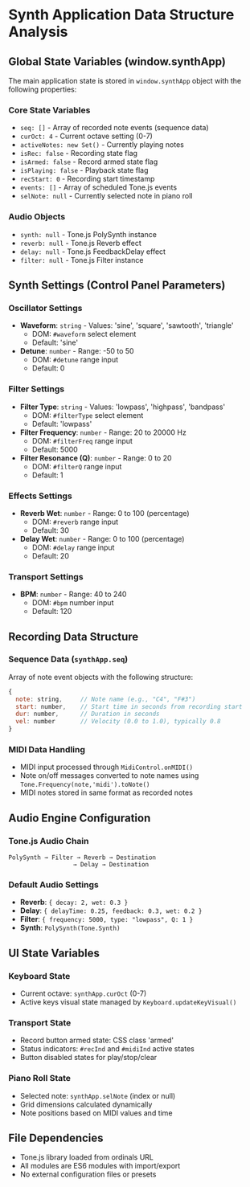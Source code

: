 # Synth Application Data Structure Analysis

## Global State Variables (window.synthApp)

The main application state is stored in `window.synthApp` object with the following properties:

### Core State Variables
- `seq: []` - Array of recorded note events (sequence data)
- `curOct: 4` - Current octave setting (0-7)
- `activeNotes: new Set()` - Currently playing notes
- `isRec: false` - Recording state flag
- `isArmed: false` - Record armed state flag
- `isPlaying: false` - Playback state flag
- `recStart: 0` - Recording start timestamp
- `events: []` - Array of scheduled Tone.js events
- `selNote: null` - Currently selected note in piano roll

### Audio Objects
- `synth: null` - Tone.js PolySynth instance
- `reverb: null` - Tone.js Reverb effect
- `delay: null` - Tone.js FeedbackDelay effect
- `filter: null` - Tone.js Filter instance

## Synth Settings (Control Panel Parameters)

### Oscillator Settings
- **Waveform**: `string` - Values: 'sine', 'square', 'sawtooth', 'triangle'
  - DOM: `#waveform` select element
  - Default: 'sine'
- **Detune**: `number` - Range: -50 to 50
  - DOM: `#detune` range input
  - Default: 0

### Filter Settings
- **Filter Type**: `string` - Values: 'lowpass', 'highpass', 'bandpass'
  - DOM: `#filterType` select element
  - Default: 'lowpass'
- **Filter Frequency**: `number` - Range: 20 to 20000 Hz
  - DOM: `#filterFreq` range input
  - Default: 5000
- **Filter Resonance (Q)**: `number` - Range: 0 to 20
  - DOM: `#filterQ` range input
  - Default: 1

### Effects Settings
- **Reverb Wet**: `number` - Range: 0 to 100 (percentage)
  - DOM: `#reverb` range input
  - Default: 30
- **Delay Wet**: `number` - Range: 0 to 100 (percentage)
  - DOM: `#delay` range input
  - Default: 20

### Transport Settings
- **BPM**: `number` - Range: 40 to 240
  - DOM: `#bpm` number input
  - Default: 120

## Recording Data Structure

### Sequence Data (`synthApp.seq`)
Array of note event objects with the following structure:
```javascript
{
  note: string,     // Note name (e.g., "C4", "F#3")
  start: number,    // Start time in seconds from recording start
  dur: number,      // Duration in seconds
  vel: number       // Velocity (0.0 to 1.0), typically 0.8
}
```

### MIDI Data Handling
- MIDI input processed through `MidiControl.onMIDI()`
- Note on/off messages converted to note names using `Tone.Frequency(note,'midi').toNote()`
- MIDI notes stored in same format as recorded notes

## Audio Engine Configuration

### Tone.js Audio Chain
```
PolySynth → Filter → Reverb → Destination
                  → Delay → Destination
```

### Default Audio Settings
- **Reverb**: `{ decay: 2, wet: 0.3 }`
- **Delay**: `{ delayTime: 0.25, feedback: 0.3, wet: 0.2 }`
- **Filter**: `{ frequency: 5000, type: "lowpass", Q: 1 }`
- **Synth**: `PolySynth(Tone.Synth)`

## UI State Variables

### Keyboard State
- Current octave: `synthApp.curOct` (0-7)
- Active keys visual state managed by `Keyboard.updateKeyVisual()`

### Transport State
- Record button armed state: CSS class 'armed'
- Status indicators: `#recInd` and `#midiInd` active states
- Button disabled states for play/stop/clear

### Piano Roll State
- Selected note: `synthApp.selNote` (index or null)
- Grid dimensions calculated dynamically
- Note positions based on MIDI values and time

## File Dependencies
- Tone.js library loaded from ordinals URL
- All modules are ES6 modules with import/export
- No external configuration files or presets

